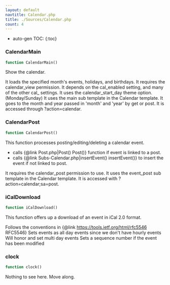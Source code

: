 ```yaml
---
layout: default
navtitle: Calendar.php
title: ./Sources/Calendar.php
count: 4
---
```

* auto-gen TOC:
{:toc}
### CalendarMain

```php
function CalendarMain()
```
Show the calendar.

It loads the specified month's events, holidays, and birthdays.
It requires the calendar_view permission.
It depends on the cal_enabled setting, and many of the other cal_ settings.
It uses the calendar_start_day theme option. (Monday/Sunday)
It uses the main sub template in the Calendar template.
It goes to the month and year passed in 'month' and 'year' by get or post.
It is accessed through ?action=calendar.

### CalendarPost

```php
function CalendarPost()
```
This function processes posting/editing/deleting a calendar event.

- calls {@link Post.php|Post() Post()} function if event is linked to a post.
 - calls {@link Subs-Calendar.php|insertEvent() insertEvent()} to insert the event if not linked to post.

It requires the calendar_post permission to use.
It uses the event_post sub template in the Calendar template.
It is accessed with ?action=calendar;sa=post.

### iCalDownload

```php
function iCalDownload()
```
This function offers up a download of an event in iCal 2.0 format.

Follows the conventions in {@link https://tools.ietf.org/html/rfc5546 RFC5546}
Sets events as all day events since we don't have hourly events
Will honor and set multi day events
Sets a sequence number if the event has been modified

### clock

```php
function clock()
```
Nothing to see here. Move along.



